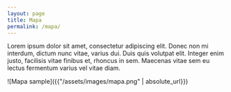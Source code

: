 ```yaml
---
layout: page
title: Mapa
permalink: /mapa/
---
```


Lorem ipsum dolor sit amet, consectetur adipiscing elit. Donec non mi interdum, dictum nunc vitae, varius dui. Duis quis volutpat elit. Integer enim justo, facilisis vitae finibus et, rhoncus in sem. Maecenas vitae sem eu lectus fermentum varius vel vitae diam. 

![Mapa sample]({{"/assets/images/mapa.png" | absolute_url}})

